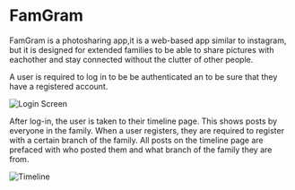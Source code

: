 # FamGram

FamGram is a photosharing app,it is a web-based app similar to instagram, but it is designed for extended families to be able to share pictures with eachother and stay connected without the clutter of other people. 

A user is required to log in to be be authenticated an to be sure that they have a registered account.

![Login Screen](https://media.licdn.com/media-proxy/ext?w=800&h=800&f=n&hash=wykZoe%2FV7RzonQAZAr42AkjcN%2FI%3D&ora=1%2CaFBCTXdkRmpGL2lvQUFBPQ%2CxAVta9Er0Vinkhwfjw8177yE41y87UNCVordEGXyD3u0qYrdf3btecGNL7GguQ8UfX4clARmKfKgRjLnD5e6KYPqLNpyjsXlcI24ZxUBbFImi24 "Login screen")


After log-in, the user is taken to their timeline page. This shows posts by everyone in the family. When a user registers, they are required to register with a certain branch of the family. All posts on the timeline page are prefaced with who posted them and what branch of the family they are from. 

![Timeline](https://media.licdn.com/media-proxy/ext?w=800&h=800&f=n&hash=pemRXHOtvPu29TguIhr95PTAO%2FA%3D&ora=1%2CaFBCTXdkRmpGL2lvQUFBPQ%2CxAVta9Er0Vinkhwfjw8177yE41y87UNCVordEGXyD3u0qYrdfyHqfc-OebGkuV4SLXgclAI0efKgRWHjD5W9edjrdI952MLld424ZxUBbFImi24 "Timeline")
